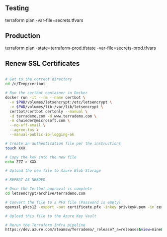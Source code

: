 ## Testing
terraform plan -var-file=secrets.tfvars

## Production
terraform plan -state=terraform-prod.tfstate -var-file=secrets-prod.tfvars

## Renew SSL Certificates

```bash

# Get to the correct directory
cd /c/Temp/certbot

# Run the certbot container in Docker
docker run -it --rm --name certbot \
  -v $PWD/volumes/letsencrypt:/etc/letsencrypt \
  -v $PWD/volumes/lib:/var/lib/letsencrypt \
  certbot/certbot certonly --manual \
  -d terrademo.com -d www.terrademo.com \
  -m chwieder@microsoft.com \
  --no-eff-email \
  --agree-tos \
  --manual-public-ip-logging-ok

# Create an authentication file per the instructions
touch XXX

# Copy the key into the new file
echo ZZZ > XXX

# Upload the new file to Azure Blob Storage

# REPEAT AS NEEDED

# Once the Certbot approval is complete
cd letsencrypt/archive/terrademo.com

# Convert the file to a PFX file (Password is empty)
openssl pkcs12 -export -out certificate.pfx -inkey privkeyN.pem -in certN.pem -certfile chainN.pem

# Upload this file to the Azure Key Vault

# Rerun the Terraform Infra pipeline
https://dev.azure.com/ateamsw/Terrademo/_release?_a=releases&view=mine&definitionId=3

```
